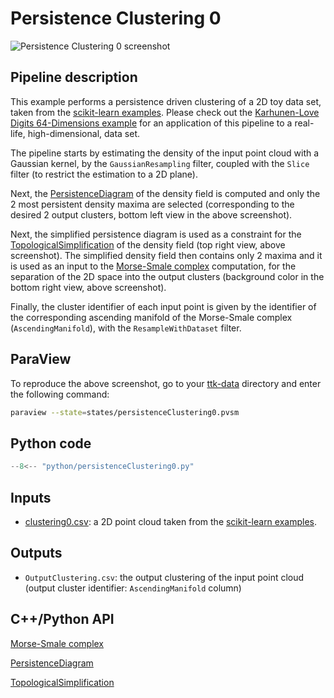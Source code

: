 # Persistence Clustering 0

![Persistence Clustering 0 screenshot](https://topology-tool-kit.github.io/img/gallery/persistenceClustering0.jpeg)

## Pipeline description
This example performs a persistence driven clustering of a 2D toy data set, taken from the [scikit-learn examples](https://scikit-learn.org/stable/modules/clustering.html).
Please check out the [Karhunen-Love Digits 64-Dimensions example](../karhunenLoveDigits64Dimensions/) for an application of this pipeline to a real-life, high-dimensional, data set.

The pipeline starts by estimating the density of the input point cloud with a Gaussian kernel, by the `GaussianResampling`  filter, coupled with the `Slice` filter (to restrict the estimation to a 2D plane).

Next, the [PersistenceDiagram](https://topology-tool-kit.github.io/doc/html/classttkPersistenceDiagram.html) of the density field is computed and only the 2 most persistent density maxima are selected (corresponding to the desired 2 output clusters, bottom left view in the above screenshot).

Next, the simplified persistence diagram is used as a constraint for the [TopologicalSimplification](https://topology-tool-kit.github.io/doc/html/classttkTopologicalSimplification.html) of the density field (top right view, above screenshot).
The simplified density field then contains only 2 maxima and it is used as an input to the [Morse-Smale complex](https://topology-tool-kit.github.io/doc/html/classttkMorseSmaleComplex.html) computation, for the separation of the 2D space into the output clusters (background color in the bottom right view, above screenshot).

Finally, the cluster identifier of each input point is given by the identifier of the 
corresponding ascending manifold of the Morse-Smale complex (`AscendingManifold`), with the `ResampleWithDataset` filter.

## ParaView
To reproduce the above screenshot, go to your [ttk-data](https://github.com/topology-tool-kit/ttk-data) directory and enter the following command:
``` bash
paraview --state=states/persistenceClustering0.pvsm
```

## Python code

``` python  linenums="1"
--8<-- "python/persistenceClustering0.py"
```
## Inputs
- [clustering0.csv](https://github.com/topology-tool-kit/ttk-data/raw/dev/karhunenLoveDigits64Dimensions.csv): a 2D point cloud taken from the [scikit-learn examples](https://scikit-learn.org/stable/modules/clustering.html).

## Outputs
- `OutputClustering.csv`: the output clustering of the input point cloud (output cluster identifier: `AscendingManifold` column)

## C++/Python API
[Morse-Smale complex](https://topology-tool-kit.github.io/doc/html/classttkMorseSmaleComplex.html)

[PersistenceDiagram](https://topology-tool-kit.github.io/doc/html/classttkPersistenceDiagram.html)

[TopologicalSimplification](https://topology-tool-kit.github.io/doc/html/classttkTopologicalSimplification.html)
